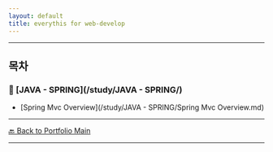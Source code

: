 ```yaml
---
layout: default
title: everythis for web-develop
---
```



---

## 목차

### 🔗 [JAVA - SPRING](/study/JAVA - SPRING/)

- [Spring Mvc Overview](/study/JAVA - SPRING/Spring Mvc Overview.md)

---
[🔙 Back to Portfolio Main](../index.md)

---

